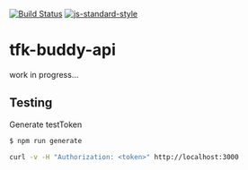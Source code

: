 [![Build Status](https://travis-ci.org/telemark/tfk-buddy-api.svg?branch=master)](https://travis-ci.org/telemark/tfk-buddy-api)
[![js-standard-style](https://img.shields.io/badge/code%20style-standard-brightgreen.svg?style=flat)](https://github.com/feross/standard)
# tfk-buddy-api

work in progress...

## Testing

Generate testToken

```sh
$ npm run generate
```

```sh
curl -v -H "Authorization: <token>" http://localhost:3000
```